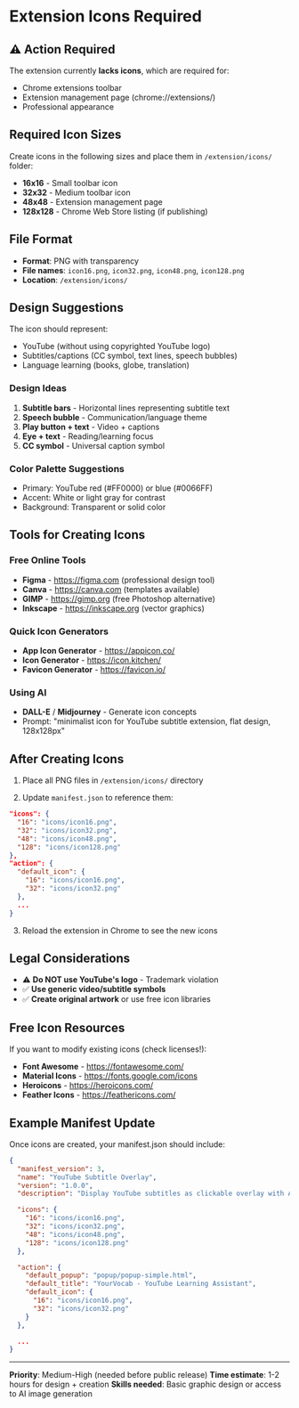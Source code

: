 # Extension Icons Required

## ⚠️ Action Required

The extension currently **lacks icons**, which are required for:
- Chrome extensions toolbar
- Extension management page (chrome://extensions/)
- Professional appearance

## Required Icon Sizes

Create icons in the following sizes and place them in `/extension/icons/` folder:

- **16x16** - Small toolbar icon
- **32x32** - Medium toolbar icon
- **48x48** - Extension management page
- **128x128** - Chrome Web Store listing (if publishing)

## File Format

- **Format**: PNG with transparency
- **File names**: `icon16.png`, `icon32.png`, `icon48.png`, `icon128.png`
- **Location**: `/extension/icons/`

## Design Suggestions

The icon should represent:
- YouTube (without using copyrighted YouTube logo)
- Subtitles/captions (CC symbol, text lines, speech bubbles)
- Language learning (books, globe, translation)

### Design Ideas

1. **Subtitle bars** - Horizontal lines representing subtitle text
2. **Speech bubble** - Communication/language theme
3. **Play button + text** - Video + captions
4. **Eye + text** - Reading/learning focus
5. **CC symbol** - Universal caption symbol

### Color Palette Suggestions

- Primary: YouTube red (#FF0000) or blue (#0066FF)
- Accent: White or light gray for contrast
- Background: Transparent or solid color

## Tools for Creating Icons

### Free Online Tools
- **Figma** - https://figma.com (professional design tool)
- **Canva** - https://canva.com (templates available)
- **GIMP** - https://gimp.org (free Photoshop alternative)
- **Inkscape** - https://inkscape.org (vector graphics)

### Quick Icon Generators
- **App Icon Generator** - https://appicon.co/
- **Icon Generator** - https://icon.kitchen/
- **Favicon Generator** - https://favicon.io/

### Using AI
- **DALL-E** / **Midjourney** - Generate icon concepts
- Prompt: "minimalist icon for YouTube subtitle extension, flat design, 128x128px"

## After Creating Icons

1. Place all PNG files in `/extension/icons/` directory

2. Update `manifest.json` to reference them:

```json
"icons": {
  "16": "icons/icon16.png",
  "32": "icons/icon32.png",
  "48": "icons/icon48.png",
  "128": "icons/icon128.png"
},
"action": {
  "default_icon": {
    "16": "icons/icon16.png",
    "32": "icons/icon32.png"
  },
  ...
}
```

3. Reload the extension in Chrome to see the new icons

## Legal Considerations

- ⚠️ **Do NOT use YouTube's logo** - Trademark violation
- ✅ **Use generic video/subtitle symbols**
- ✅ **Create original artwork** or use free icon libraries

## Free Icon Resources

If you want to modify existing icons (check licenses!):
- **Font Awesome** - https://fontawesome.com/
- **Material Icons** - https://fonts.google.com/icons
- **Heroicons** - https://heroicons.com/
- **Feather Icons** - https://feathericons.com/

## Example Manifest Update

Once icons are created, your manifest.json should include:

```json
{
  "manifest_version": 3,
  "name": "YouTube Subtitle Overlay",
  "version": "1.0.0",
  "description": "Display YouTube subtitles as clickable overlay with AI-powered features",

  "icons": {
    "16": "icons/icon16.png",
    "32": "icons/icon32.png",
    "48": "icons/icon48.png",
    "128": "icons/icon128.png"
  },

  "action": {
    "default_popup": "popup/popup-simple.html",
    "default_title": "YourVocab - YouTube Learning Assistant",
    "default_icon": {
      "16": "icons/icon16.png",
      "32": "icons/icon32.png"
    }
  },

  ...
}
```

---

**Priority**: Medium-High (needed before public release)
**Time estimate**: 1-2 hours for design + creation
**Skills needed**: Basic graphic design or access to AI image generation
